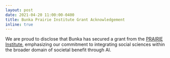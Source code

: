 ```yaml
---
layout: post
date: 2021-04-20 11:00:00-0400
title: Bunka Prairie Institute Grant Acknowledgement
inline: true
---
```


We are proud to disclose that Bunka has secured a grant from the [PRAIRIE Institute](https://prairie-institute.fr/), emphasizing our commitment to integrating social sciences within the broader domain of societal benefit through AI.
